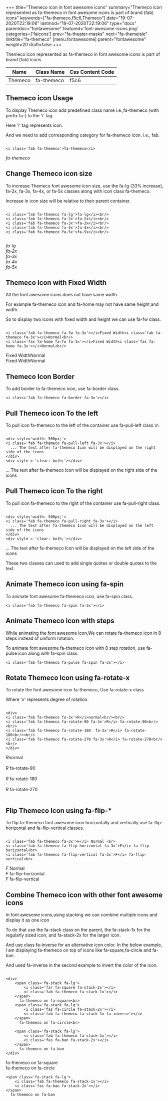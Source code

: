+++
title="Themeco icon in font awesome icons"
summary="Themeco icon represented as fa-themeco in font awesome icons is part of brand (fab) icons"
keywords=["fa-themeco,f5c6,Themeco"]
date="19-07-2020T22:19:06"
lastmod="19-07-2020T22:19:06"
type="docs"
parentdoc="fontawesome"
featured='font-awesome-icons.png'
categories=['faicons']
prev="fa-theater-masks"
next="fa-themeisle"
linktitle="fa-themeco"
[menu.fontawesome]
parent="fontawesome"
weight=20
draft=false
+++


Themeco icon represented as fa-themeco in font awesome icons is part of brand (fab) icons

<div class='table-responsive'><table class='table'><thead><tr><th>Name</th><th>Class Name</th><th>Css Content Code</th></tr></thead><tbody><tr><td>Themeco</td><td>fa-themeco</td><td>f5c6</td></tr></tbody></table></div>



## Themeco icon Usage

To display Themeco icon add predefined class name i.e.,fa-themeco (with prefix fa-) to the 'i' tag.

Here 'i' tag represents icon.

And we need to add corresponding category for fa-themeco icon. i.e., fab.


```

<i class='fab fa-themeco'>fa-themeco</i>
```

<i class='fab fa-themeco'>fa-themeco</i>




## Change Themeco icon size
To increase Themeco font awesome icon size, use the fa-lg (33% increase), fa-2x, fa-3x, fa-4x, or fa-5x classes along with icon class fa-themeco.

Increase in icon size will be relative to their parent container. 

```

<i class='fab fa-themeco fa-lg'>fa-lg</i><br/>
<i class='fab fa-themeco fa-2x'>fa-2x</i><br/>
<i class='fab fa-themeco fa-3x'>fa-3x</i><br/>
<i class='fab fa-themeco fa-4x'>fa-4x</i><br/>
<i class='fab fa-themeco fa-5x'>fa-5x</i><br/>
            
```

<i class='fab fa-themeco fa-lg'>fa-lg</i><br/>
<i class='fab fa-themeco fa-2x'>fa-2x</i><br/>
<i class='fab fa-themeco fa-3x'>fa-3x</i><br/>
<i class='fab fa-themeco fa-4x'>fa-4x</i><br/>
<i class='fab fa-themeco fa-5x'>fa-5x</i><br/>
            



## Themeco Icon with Fixed Width 

All the font awesome icons does not have same width.

For example fa-themeco icon and fa-home may not have same height and width.

So to display two icons with fixed width and height we can use fa-fw class.


```

<i class='fab fa-themeco fa-fw fa-3x'></i>Fixed Width<i class='fab fa-themeco fa-3x'></i>Normal<br/>
<i class='fas fa-home fa-fw fa-3x'></i>Fixed Width<i class='fas fa-home fa-3x'></i>Normal<br/>
```

<i class='fab fa-themeco fa-fw fa-3x'></i>Fixed Width<i class='fab fa-themeco fa-3x'></i>Normal<br/>
<i class='fas fa-home fa-fw fa-3x'></i>Fixed Width<i class='fas fa-home fa-3x'></i>Normal<br/>



## Themeco Icon Border 

To add border to fa-themeco icon, use fa-border class.


```
<i class='fab fa-themeco fa-border fa-3x'></i>

```
<i class='fab fa-themeco fa-border fa-3x'></i>





## Pull Themeco icon To the left

To pull icon fa-themeco to the left of the container use fa-pull-left class.\n

```

<div style='width: 500px;'>
<i class='fab fa-themeco fa-pull-left fa-3x'></i>
  ... The text after fa-themeco Icon will be displayed on the right side of the icons
</div>
<div style = 'clear: both;'></div>
```

<div style='width: 500px;'>
<i class='fab fa-themeco fa-pull-left fa-3x'></i>
  ... The text after fa-themeco Icon will be displayed on the right side of the icons
</div>
<div style = 'clear: both;'></div>




## Pull Themeco icon To the right
To pull icon fa-themeco to the right of the container use fa-pull-right class.

```

<div style='width: 500px;'>
<i class='fab fa-themeco fa-pull-right fa-3x'></i>
  ... The text after fa-themeco Icon will be displayed on the left side of the icons
</div>
<div style = 'clear: both;'></div>
```

<div style='width: 500px;'>
<i class='fab fa-themeco fa-pull-right fa-3x'></i>
  ... The text after fa-themeco Icon will be displayed on the left side of the icons
</div>
<div style = 'clear: both;'></div>

These two classes can used to add single quotes or double quotes to the text.


## Animate Themeco icon using fa-spin
To animate font awesome fa-themeco icon, use fa-spin class.

```
<i class='fab fa-themeco fa-spin fa-3x'></i>
```
<i class='fab fa-themeco fa-spin fa-3x'></i>




## Animate Themeco icon with steps
While animating the font awesome icon,We can rotate fa-themeco icon in 8 steps instead of uniform rotation.

To animate font awesome fa-themeco icon with 8 step rotation, use fa-pulse icon along with fa-spin class.


```
<i class='fab fa-themeco fa-pulse fa-spin fa-3x'></i>

```
<i class='fab fa-themeco fa-pulse fa-spin fa-3x'></i>





## Rotate Themeco Icon using fa-rotate-x
To rotate the font awesome icon fa-themeco, Use fa-rotate-x class

Where 'x' represents degree of rotation.


```

<div>
<i class='fab fa-themeco fa-3x'>R</i>normal<br/><br/>
<i class='fab fa-themeco fa-rotate-90 fa-3x'>R</i> fa-rotate-90<br/><br/> 
<i class='fab fa-themeco fa-rotate-180  fa-3x'>R</i> fa-rotate-180<br/><br/> 
<i class='fab fa-themeco fa-rotate-270 fa-3x'>R</i> fa-rotate-270<br/><br/>
</div>
```

<div>
<i class='fab fa-themeco fa-3x'>R</i>normal<br/><br/>
<i class='fab fa-themeco fa-rotate-90 fa-3x'>R</i> fa-rotate-90<br/><br/> 
<i class='fab fa-themeco fa-rotate-180  fa-3x'>R</i> fa-rotate-180<br/><br/> 
<i class='fab fa-themeco fa-rotate-270 fa-3x'>R</i> fa-rotate-270<br/><br/>
</div>




## Flip Themeco Icon using fa-flip-*
To flip fa-themeco font awesome icon horizontally and vertically use fa-flip-horizontal and fa-flip-vertical classes. 

```

<i class='fab fa-themeco fa-3x'>F</i> Normal <br>
<i class='fab fa-themeco fa-flip-horizontal fa-3x'>F</i> fa-flip-horizontal<br>
<i class='fab fa-themeco fa-flip-vertical fa-3x'>F</i> fa-flip-vertical<br>
```

<i class='fab fa-themeco fa-3x'>F</i> Normal <br>
<i class='fab fa-themeco fa-flip-horizontal fa-3x'>F</i> fa-flip-horizontal<br>
<i class='fab fa-themeco fa-flip-vertical fa-3x'>F</i> fa-flip-vertical<br>




## Combine Themeco icon with other font awesome icons
In font awesome icons,using stacking we can combine multiple icons and display it as one icon 

To do that use the fa-stack class on the parent, the fa-stack-1x for the regularly sized icon, and fa-stack-2x for the larger icon.

And use class fa-inverse for an alternative icon color. 
In the below example, I am displaying fa-themeco on top of icons like fa-square,fa-circle and fa-ban.

And used fa-inverse in the second example to invert the color of the icon.

```

<div>
    <span class='fa-stack fa-lg'>
        <i class='far fa-square fa-stack-2x'></i>
        <i class='fab fa-themeco fa-stack-1x'></i>
    </span>
      fa-themeco on fa-square<br>
    <span class='fa-stack fa-lg'>
        <i class='fas fa-circle fa-stack-2x'></i>
        <i class='fab fa-themeco fa-stack-1x fa-inverse'></i>
    </span>
      fa-themeco on fa-circle<br>

    <span class='fa-stack fa-lg'>
        <i class='fab fa-themeco fa-stack-1x'></i>
        <i class='fas fa-ban fa-stack-2x'></i>
    </span>
      fa-themeco on fa-ban
</div>
```

<div>
    <span class='fa-stack fa-lg'>
        <i class='far fa-square fa-stack-2x'></i>
        <i class='fab fa-themeco fa-stack-1x'></i>
    </span>
      fa-themeco on fa-square<br>
    <span class='fa-stack fa-lg'>
        <i class='fas fa-circle fa-stack-2x'></i>
        <i class='fab fa-themeco fa-stack-1x fa-inverse'></i>
    </span>
      fa-themeco on fa-circle<br>

    <span class='fa-stack fa-lg'>
        <i class='fab fa-themeco fa-stack-1x'></i>
        <i class='fas fa-ban fa-stack-2x'></i>
    </span>
      fa-themeco on fa-ban
</div>






